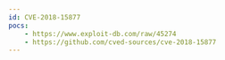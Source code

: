 ```yaml
---
id: CVE-2018-15877
pocs:
    - https://www.exploit-db.com/raw/45274
    - https://github.com/cved-sources/cve-2018-15877
---
```

